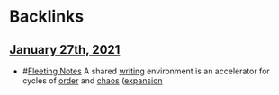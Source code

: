 
# Backlinks
## [January 27th, 2021](<January 27th, 2021.md>)
- #[Fleeting Notes](<Fleeting Notes.md>)  A shared [writing](<writing.md>) environment is an accelerator for cycles of [order](<order.md>) and [chaos](<chaos.md>) ([expansion](<expansion.md>)

